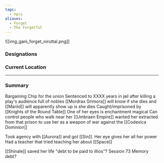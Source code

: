 ```yaml
---
tags:
  - npcs
aliases:
  - Forget
  - The Forgetful
---
```

![[img_gani_forget_niruttal.png]]

### Designations


### Current Location


___
### Summary
Bargaining Chip for the union 
Sentenced to XXXX years in jail after killing a play's audience full of nobles 
[[Mordrax Grimora]] will know if she dies and [[Mariid]] will apparently show up is she dies
Caught/imprisoned by [[Knights of the Round Table]]
One of her eyes is enchantment magical
Can control people who walk near her
[[Umbraen Empire]] wanted her extracted from that prison to use her as a weapon of war against the [[Codexica Dominion]]

Took agency with [[Aurora]] and got [[Sin]]. 
Her eye gives her all her power
Had a teacher that tried teaching her about [[Space]]

[[Shinale]] saved her life 
"debt to be paid to illios"? Session 73
Memory debt?
